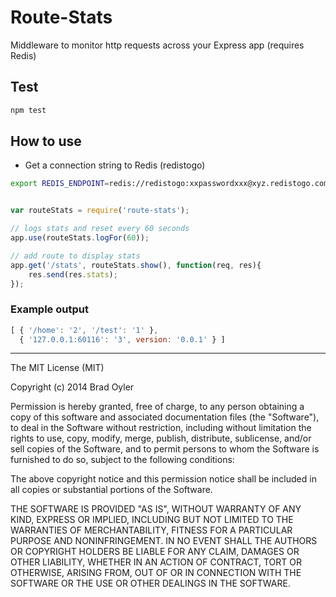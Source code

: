 # Route-Stats
Middleware to monitor http requests across your Express app (requires Redis)

## Test
```sh
npm test
```

## How to use
- Get a connection string to Redis (redistogo)

```sh
export REDIS_ENDPOINT=redis://redistogo:xxpasswordxxx@xyz.redistogo.com:10507/
```

```js

var routeStats = require('route-stats');

// logs stats and reset every 60 seconds
app.use(routeStats.logFor(60));

// add route to display stats
app.get('/stats', routeStats.show(), function(req, res){
	res.send(res.stats);
});

```

### Example output
```js
[ { '/home': '2', '/test': '1' },
  { '127.0.0.1:60116': '3', version: '0.0.1' } ]
```

------
The MIT License (MIT)

Copyright (c) 2014 Brad Oyler

Permission is hereby granted, free of charge, to any person obtaining a copy
of this software and associated documentation files (the "Software"), to deal
in the Software without restriction, including without limitation the rights
to use, copy, modify, merge, publish, distribute, sublicense, and/or sell
copies of the Software, and to permit persons to whom the Software is
furnished to do so, subject to the following conditions:

The above copyright notice and this permission notice shall be included in all
copies or substantial portions of the Software.

THE SOFTWARE IS PROVIDED "AS IS", WITHOUT WARRANTY OF ANY KIND, EXPRESS OR
IMPLIED, INCLUDING BUT NOT LIMITED TO THE WARRANTIES OF MERCHANTABILITY,
FITNESS FOR A PARTICULAR PURPOSE AND NONINFRINGEMENT. IN NO EVENT SHALL THE
AUTHORS OR COPYRIGHT HOLDERS BE LIABLE FOR ANY CLAIM, DAMAGES OR OTHER
LIABILITY, WHETHER IN AN ACTION OF CONTRACT, TORT OR OTHERWISE, ARISING FROM,
OUT OF OR IN CONNECTION WITH THE SOFTWARE OR THE USE OR OTHER DEALINGS IN THE
SOFTWARE.
